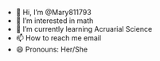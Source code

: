 - 👋 Hi, I’m @Mary811793
- 👀 I’m interested in math
- 🌱 I’m currently learning Acruarial Science
- 📫 How to reach me email
- 😄 Pronouns: Her/She

<!---
Mary811793/Mary811793 is a ✨ special ✨ repository because its `README.md` (this file) appears on your GitHub profile.
You can click the Preview link to take a look at your changes.
--->
